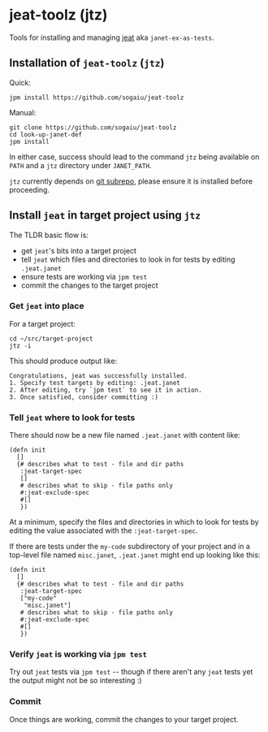 # jeat-toolz (jtz)

Tools for installing and managing
[jeat](https://github.com/sogaiu/janet-ex-as-tests) aka
`janet-ex-as-tests`.

## Installation of `jeat-toolz` (`jtz`)

Quick:

```
jpm install https://github.com/sogaiu/jeat-toolz
```

Manual:

```
git clone https://github.com/sogaiu/jeat-toolz
cd look-up-janet-def
jpm install
```

In either case, success should lead to the command `jtz` being
available on `PATH` and a `jtz` directory under `JANET_PATH`.

`jtz` currently depends on [git
subrepo](https://github.com/ingydotnet/git-subrepo), please ensure it
is installed before proceeding.

## Install `jeat` in target project using `jtz`

The TLDR basic flow is:

* get `jeat`'s bits into a target project
* tell `jeat` which files and directories to look in for tests
  by editing `.jeat.janet`
* ensure tests are working via `jpm test`
* commit the changes to the target project

### Get `jeat` into place

For a target project:

```
cd ~/src/target-project
jtz -i
```

This should produce output like:

```
Congratulations, jeat was successfully installed.
1. Specify test targets by editing: .jeat.janet
2. After editing, try `jpm test` to see it in action.
3. Once satisfied, consider committing :)
```

### Tell `jeat` where to look for tests

There should now be a new file named `.jeat.janet` with
content like:

```janet
(defn init
  []
  {# describes what to test - file and dir paths
   :jeat-target-spec
   []
   # describes what to skip - file paths only
   #:jeat-exclude-spec
   #[]
   })
```

At a minimum, specify the files and directories in which to look for
tests by editing the value associated with the `:jeat-target-spec`.

If there are tests under the `my-code` subdirectory of your project
and in a top-level file named `misc.janet`, `.jeat.janet` might end up
looking like this:

```janet
(defn init
  []
  {# describes what to test - file and dir paths
   :jeat-target-spec
   ["my-code"
    "misc.janet"]
   # describes what to skip - file paths only
   #:jeat-exclude-spec
   #[]
   })
```

### Verify `jeat` is working via `jpm test`

Try out `jeat` tests via `jpm test` -- though if there aren't any
`jeat` tests yet the output might not be so interesting :)

### Commit

Once things are working, commit the changes to your target project.
